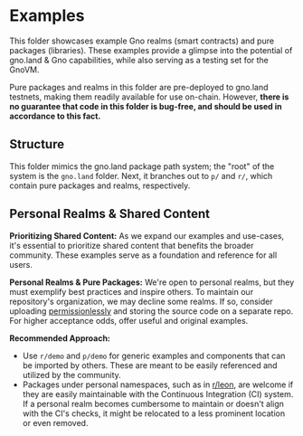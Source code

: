# Examples

This folder showcases example Gno realms (smart contracts) and pure packages (libraries).
These examples provide a glimpse into the potential of gno.land & Gno capabilities,
while also serving as a testing set for the GnoVM.

Pure packages and realms in this folder are pre-deployed to gno.land testnets, 
making them readily available for use on-chain. However, **there is no guarantee 
that code in this folder is bug-free, and should be used in accordance to this fact.**

## Structure

This folder mimics the gno.land package path system; the "root" of the system is
the `gno.land` folder. Next, it branches out to `p/` and `r/`, which contain
pure packages and realms, respectively.

## Personal Realms & Shared Content

**Prioritizing Shared Content:** As we expand our examples and use-cases, it's 
essential to prioritize shared content that benefits the broader community. 
These examples serve as a foundation and reference for all users.

**Personal Realms & Pure Packages:** We're open to personal realms, but they must
exemplify best practices and inspire others. To maintain our repository's 
organization, we may decline some realms. If so, consider uploading 
[permissionlessly](../docs/gno-tooling/cli/gnokey/state-changing-calls.md#addpackage)
and storing the source code on a separate repo. For higher
acceptance odds, offer useful and original examples.

**Recommended Approach:** 
- Use `r/demo` and `p/demo` for generic examples and components that can be 
imported by others. These are meant to be easily referenced and utilized by the 
community.
- Packages under personal namespaces, such as in [r/leon](./gno.land/r/leon), 
are welcome if they are easily maintainable with the 
Continuous Integration (CI) system. If a personal realm becomes cumbersome to
maintain or doesn't align with the CI's checks, it might be relocated to a less 
prominent location or even removed. 

